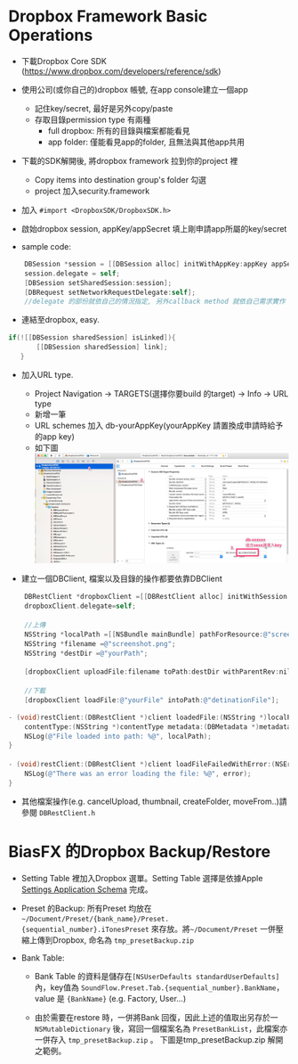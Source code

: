 # Dropbox Framework Basic Operations
- 下載Dropbox Core SDK (<https://www.dropbox.com/developers/reference/sdk>)

- 使用公司(或你自己的)dropbox 帳號, 在app console建立一個app
  - 記住key/secret, 最好是另外copy/paste 
  - 存取目錄permission type 有兩種
    - full dropbox: 所有的目錄與檔案都能看見
    - app folder: 僅能看見app的folder, 且無法與其他app共用
    
- 下載的SDK解開後, 將dropbox framework 拉到你的project 裡
  - Copy items into destination group's folder 勾選
  - project 加入security.framework
  
- 加入 `#import <DropboxSDK/DropboxSDK.h>`

- 啟始dropbox session, appKey/appSecret 填上剛申請app所屬的key/secret

- sample code:
```objective-c
    DBSession *session = [[DBSession alloc] initWithAppKey:appKey appSecret:appSecret root:root];
    session.delegate = self;
    [DBSession setSharedSession:session];
    [DBRequest setNetworkRequestDelegate:self];
    //delegate 的部份就依自己的情況指定, 另外callback method 就依自己需求實作
```

- 連結至dropbox, easy.
```objective-c
if(![[DBSession sharedSession] isLinked]){
       [[DBSession sharedSession] link];
   }
```

- 加入URL type.
  - Project Navigation -> TARGETS(選擇你要build 的target) -> Info -> URL type
  - 新增一筆
  - URL schemes 加入 db-yourAppKey(yourAppKey 請置換成申請時給予的app key)
  - 如下圖![](https://raw.githubusercontent.com/catskytw/ChangeLiaoDocument/master/dropboxURLType.jpg)
  
- 建立一個DBClient, 檔案以及目錄的操作都要依靠DBClient
```objective-c
    DBRestClient *dropboxClient =[[DBRestClient alloc] initWithSession:[DBSession sharedSession]];
    dropboxClient.delegate=self;

    //上傳
    NSString *localPath =[[NSBundle mainBundle] pathForResource:@"screenshot" ofType:@"png"];
    NSString *filename =@"screenshot.png";
    NSString *destDir =@"yourPath";
    
    [dropboxClient uploadFile:filename toPath:destDir withParentRev:nil fromPath:localPath];
    
    //下載
    [dropboxClient loadFile:@"yourFile" intoPath:@"detinationFile"];
```

```objective-c
- (void)restClient:(DBRestClient *)client loadedFile:(NSString *)localPath
    contentType:(NSString *)contentType metadata:(DBMetadata *)metadata {
    NSLog(@"File loaded into path: %@", localPath);
}

- (void)restClient:(DBRestClient *)client loadFileFailedWithError:(NSError *)error {
    NSLog(@"There was an error loading the file: %@", error);
}
```

- 其他檔案操作(e.g. cancelUpload, thumbnail, createFolder, moveFrom..)請參閱 `DBRestClient.h`
  
  
  
# BiasFX 的Dropbox Backup/Restore
- Setting Table 裡加入Dropbox 選單。Setting Table 選擇是依據Apple  [Settings Application Schema](https://developer.apple.com/library/ios/documentation/PreferenceSettings/Conceptual/SettingsApplicationSchemaReference/Introduction/Introduction.html) 完成。 

- Preset 的Backup: 所有Preset 均放在`~/Document/Preset/{bank_name}/Preset.{sequential_number}.iTonesPreset` 來存放。將`~/Document/Preset` 一併壓縮上傳到Dropbox, 命名為 `tmp_presetBackup.zip`

- Bank Table:
  - Bank Table 的資料是儲存在`[NSUserDefaults standardUserDefaults]` 內，key值為 `SoundFlow.Preset.Tab.{sequential_number}.BankName`， value 是 `{BankName}` (e.g. Factory, User...)

  - 由於需要在restore 時，一併將Bank 回復，因此上述的值取出另存於一 `NSMutableDictionary` 後，寫回一個檔案名為 `PresetBankList`，此檔案亦一併存入 `tmp_presetBackup.zip` 。
下圖是tmp_presetBackup.zip 解開之範例。

